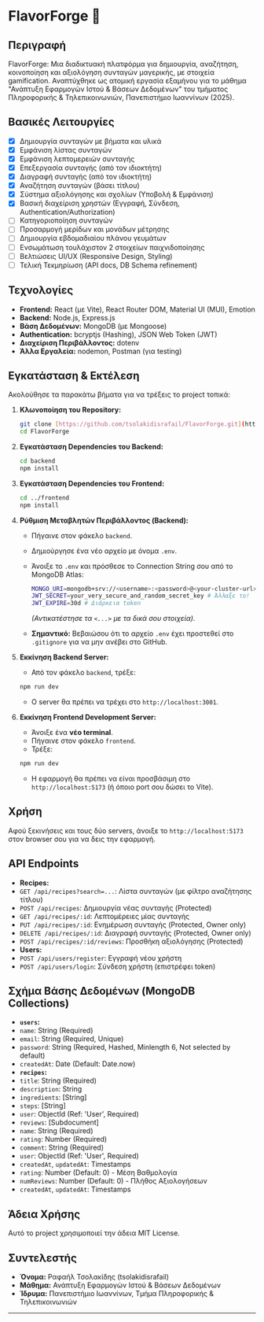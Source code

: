# FlavorForge 🍳

## Περιγραφή

FlavorForge: Μια διαδικτυακή πλατφόρμα για δημιουργία, αναζήτηση, κοινοποίηση και αξιολόγηση συνταγών μαγερικής, με στοιχεία gamification.
Αναπτύχθηκε ως ατομική εργασία εξαμήνου για το μάθημα "Ανάπτυξη Εφαρμογών Ιστού & Βάσεων Δεδομένων" του τμήματος Πληροφορικής & Τηλεπικοινωνιών, Πανεπιστήμιο Ιωαννίνων (2025).

## Βασικές Λειτουργίες

* [x] Δημιουργία συνταγών με βήματα και υλικά
* [x] Εμφάνιση λίστας συνταγών
* [x] Εμφάνιση λεπτομερειών συνταγής
* [x] Επεξεργασία συνταγής (από τον ιδιοκτήτη)
* [x] Διαγραφή συνταγής (από τον ιδιοκτήτη)
* [x] Αναζήτηση συνταγών (βάσει τίτλου)
* [x] Σύστημα αξιολόγησης και σχολίων (Υποβολή & Εμφάνιση)
* [x] Βασική διαχείριση χρηστών (Εγγραφή, Σύνδεση, Authentication/Authorization)
* [ ] Κατηγοριοποίηση συνταγών
* [ ] Προσαρμογή μερίδων και μονάδων μέτρησης
* [ ] Δημιουργία εβδομαδιαίου πλάνου γευμάτων
* [ ] Ενσωμάτωση τουλάχιστον 2 στοιχείων παιχνιδοποίησης
* [ ] Βελτιώσεις UI/UX (Responsive Design, Styling)
* [ ] Τελική Τεκμηρίωση (API docs, DB Schema refinement)

## Τεχνολογίες

* **Frontend:** React (με Vite), React Router DOM, Material UI (MUI), Emotion
* **Backend:** Node.js, Express.js
* **Βάση Δεδομένων:** MongoDB (με Mongoose)
* **Authentication:** bcryptjs (Hashing), JSON Web Token (JWT)
* **Διαχείριση Περιβάλλοντος:** dotenv
* **Άλλα Εργαλεία:** nodemon, Postman (για testing)

## Εγκατάσταση & Εκτέλεση

Ακολούθησε τα παρακάτω βήματα για να τρέξεις το project τοπικά:

1. **Κλωνοποίηση του Repository:**

   ```bash
   git clone [https://github.com/tsolakidisrafail/FlavorForge.git](https://github.com/tsolakidisrafail/FlavorForge.git)
   cd FlavorForge
   ```

2. **Εγκατάσταση Dependencies του Backend:**

   ```bash
   cd backend
   npm install
   ```

3. **Εγκατάσταση Dependencies του Frontend:**

   ```bash
   cd ../frontend
   npm install
   ```

4. **Ρύθμιση Μεταβλητών Περιβάλλοντος (Backend):**
   * Πήγαινε στον φάκελο `backend`.
   * Δημιούργησε ένα νέο αρχείο με όνομα `.env`.
   * Άνοιξε το `.env` και πρόσθεσε το Connection String σου από το MongoDB Atlas:

      ```bash
      MONGO_URI=mongodb+srv://<username>:<password>@<your-cluster-url>/<database-name>?retryWrites=true&w=majority
      JWT_SECRET=your_very_secure_and_random_secret_key # Άλλαξε το!
      JWT_EXPIRE=30d # Διάρκεια token
      ```

      *(Αντικατέστησε τα `<...>` με τα δικά σου στοιχεία).*
   * **Σημαντικό:** Βεβαιώσου ότι το αρχείο `.env` έχει προστεθεί στο `.gitignore` για να μην ανέβει στο GitHub.

5. **Εκκίνηση Backend Server:**
   * Από τον φάκελο `backend`, τρέξε:

    ```bash
    npm run dev
    ```

   * Ο server θα πρέπει να τρέχει στο `http://localhost:3001`.

6. **Εκκίνηση Frontend Development Server:**
   * Άνοιξε ένα **νέο terminal**.
   * Πήγαινε στον φάκελο `frontend`.
   * Τρέξε:

    ```bash
    npm run dev
    ```

   * Η εφαρμογή θα πρέπει να είναι προσβάσιμη στο `http://localhost:5173` (ή όποιο port σου δώσει το Vite).

## Χρήση

Αφού ξεκινήσεις και τους δύο servers, άνοιξε το `http://localhost:5173` στον browser σου για να δεις την εφαρμογή.

## API Endpoints

* **Recipes:**
* `GET /api/recipes?search=...`: Λίστα συνταγών (με φίλτρο αναζήτησης τίτλου)
* `POST /api/recipes`: Δημιουργία νέας συνταγής (Protected)
* `GET /api/recipes/:id`: Λεπτομέρειες μίας συνταγής
* `PUT /api/recipes/:id`: Ενημέρωση συνταγής (Protected, Owner only)
* `DELETE /api/recipes/:id`: Διαγραφή συνταγής (Protected, Owner only)
* `POST /api/recipes/:id/reviews`: Προσθήκη αξιολόγησης (Protected)
* **Users:**
* `POST /api/users/register`: Εγγραφή νέου χρήστη
* `POST /api/users/login`: Σύνδεση χρήστη (επιστρέφει token)

## Σχήμα Βάσης Δεδομένων (MongoDB Collections)

* **`users`:**
* `name`: String (Required)
* `email`: String (Required, Unique)
* `password`: String (Required, Hashed, Minlength 6, Not selected by default)
* `createdAt`: Date (Default: Date.now)
* **`recipes`:**
* `title`: String (Required)
* `description`: String
* `ingredients`: [String]
* `steps`: [String]
* `user`: ObjectId (Ref: 'User', Required)
* `reviews`: [Subdocument]
* `name`: String (Required)
* `rating`: Number (Required)
* `comment`: String (Required)
* `user`: ObjectId (Ref: 'User', Required)
* `createdAt`, `updatedAt`: Timestamps
* `rating`: Number (Default: 0) - Μέση Βαθμολογία
* `numReviews`: Number (Default: 0) - Πλήθος Αξιολογήσεων
* `createdAt`, `updatedAt`: Timestamps

## Άδεια Χρήσης

Αυτό το project χρησιμοποιεί την άδεια MIT License.

## Συντελεστής

* **Όνομα:** Ραφαήλ Τσολακίδης (tsolakidisrafail)
* **Μάθημα:** Ανάπτυξη Εφαρμογών Ιστού & Βάσεων Δεδομένων
* **Ίδρυμα:** Πανεπιστήμιο Ιωαννίνων, Τμήμα Πληροφορικής & Τηλεπικοινωνιών

---
